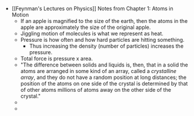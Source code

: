 - [[Feynman's Lectures on Physics]] Notes from Chapter 1: Atoms in Motion
	- If an apple is magnified to the size of the earth, then the atoms in the apple are approximately the size of the original apple.
	- Jiggling motion of molecules is what we represent as heat.
	- Pressure is how often and how hard particles are hitting something.
		- Thus increasing the density (number of particles) increases the pressure.
	- Total force is pressure x area.
	- "The difference between solids and liquids is, then, that in a solid the atoms are arranged in some kind of an array, called a *crystalline array*, and they do not have a random position at long distances; the position of the atoms on one side of the crystal is determined by that of other atoms millions of atoms away on the other side of the crystal."
	-
	-